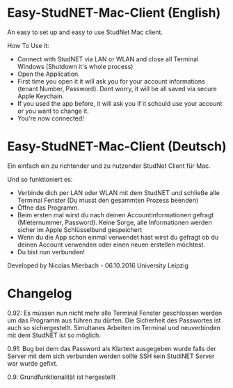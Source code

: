 # Easy-StudNET-Mac-Client (English)
An easy to set up and easy to use StudNet Mac client.

How To Use it:
- Connect with StudNET via LAN or WLAN and close all Terminal Windows (Shutdown it's whole process)
- Open the Application.
- First time you open it it will ask you for your account informations (tenant Number, Password). Dont worry, it will be all saved via secure Apple Keychain.
- If you used the app before, it will ask you if it schould use your account or you want to change it.
- You're now connected!

# Easy-StudNET-Mac-Client (Deutsch)
Ein einfach ein zu richtender und zu nutzender StudNet Client für Mac.

Und so funktioniert es:
- Verbinde dich per LAN oder WLAN mit dem StudNET und schließe alle Terminal Fenster (Du musst den gesammten Prozess beenden)
- Öffne das Programm.
- Beim ersten mal wirst du nach deinen Accountinformationen gefragt (Mieternummer, Password). Keine Sorge, alle Informationen werden sicher im Apple Schlüsselbund gespeichert
- Wenn du die App schon einmal verwendet hast wirst du gefragt ob du deinen Account verwenden oder einen neuen erstellen möchtest.
- Du bist nun verbunden!

Developed by Nicolas Mierbach - 06.10.2016
University Leipzig

# Changelog

0.92: Es müssen nun nicht mehr alle Terminal Fenster geschlossen werden um das Programm aus führen zu dürfen. Die Sicherheit des Passwortes ist auch so sichergestellt. Simultanes Arbeiten im Terminal und neuverbinden mit dem StudNET ist so möglich.

0.91: Bug bei dem das Password als Klartext ausgegeben wurde falls der Server mit dem sich verbunden werden sollte SSH kein StudiNET Server war wurde gefixt.


0.9: Grundfunktionalität ist hergestellt
